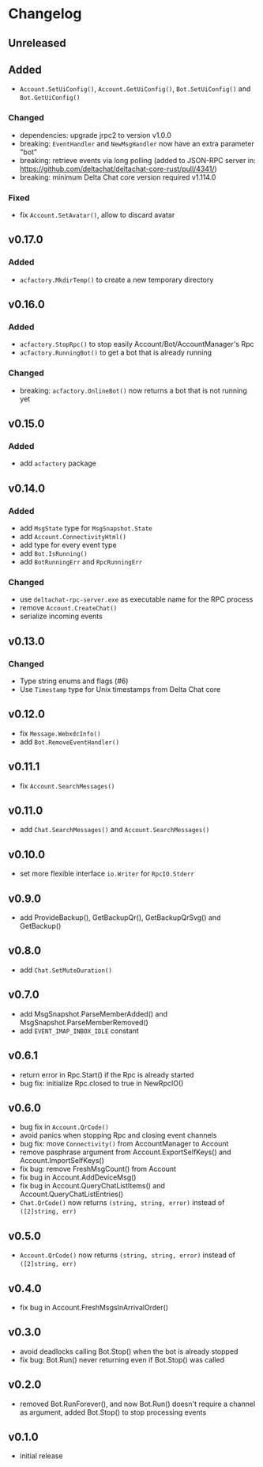 # Changelog

## Unreleased

## Added

- `Account.SetUiConfig()`, `Account.GetUiConfig()`, `Bot.SetUiConfig()` and `Bot.GetUiConfig()`

### Changed

- dependencies: upgrade jrpc2 to version v1.0.0
- breaking: `EventHandler` and `NewMsgHandler` now have an extra parameter "bot"
- breaking: retrieve events via long polling (added to JSON-RPC server in: https://github.com/deltachat/deltachat-core-rust/pull/4341/)
- breaking: minimum Delta Chat core version required v1.114.0

### Fixed

- fix `Account.SetAvatar()`, allow to discard avatar

## v0.17.0

### Added

- `acfactory.MkdirTemp()` to create a new temporary directory

## v0.16.0

### Added

- `acfactory.StopRpc()` to stop easily Account/Bot/AccountManager's Rpc
- `acfactory.RunningBot()` to get a bot that is already running

### Changed

- breaking: `acfactory.OnlineBot()` now returns a bot that is not running yet

## v0.15.0

### Added

- add `acfactory` package


## v0.14.0

### Added

- add `MsgState` type for `MsgSnapshot.State`
- add `Account.ConnectivityHtml()`
- add type for every event type
- add `Bot.IsRunning()`
- add `BotRunningErr` and `RpcRunningErr`

### Changed

- use `deltachat-rpc-server.exe` as executable name for the RPC process
- remove `Account.CreateChat()`
- serialize incoming events


## v0.13.0

### Changed

- Type string enums and flags (#6)
- Use `Timestamp` type for Unix timestamps from Delta Chat core


## v0.12.0

- fix `Message.WebxdcInfo()`
- add `Bot.RemoveEventHandler()`


## v0.11.1

- fix `Account.SearchMessages()`


## v0.11.0

- add `Chat.SearchMessages()` and `Account.SearchMessages()`


## v0.10.0

- set more flexible interface `io.Writer` for `RpcIO.Stderr`


## v0.9.0

- add ProvideBackup(), GetBackupQr(), GetBackupQrSvg() and GetBackup()


## v0.8.0

- add `Chat.SetMuteDuration()`


## v0.7.0

- add MsgSnapshot.ParseMemberAdded() and MsgSnapshot.ParseMemberRemoved()
- add `EVENT_IMAP_INBOX_IDLE` constant


## v0.6.1

- return error in Rpc.Start() if the Rpc is already started
- bug fix: initialize Rpc.closed to true in NewRpcIO()


## v0.6.0

- bug fix in `Account.QrCode()`
- avoid panics when stopping Rpc and closing event channels
- bug fix: move `Connectivity()` from AccountManager to Account
- remove pasphrase argument from Account.ExportSelfKeys() and Account.ImportSelfKeys()
- fix bug: remove FreshMsgCount() from Account
- fix bug in Account.AddDeviceMsg()
- fix bug in Account.QueryChatListItems() and Account.QueryChatListEntries()
- `Chat.QrCode()` now returns `(string, string, error)` instead of `([2]string, err)`


## v0.5.0

- `Account.QrCode()` now returns `(string, string, error)` instead of `([2]string, err)`


## v0.4.0

- fix bug in Account.FreshMsgsInArrivalOrder()


## v0.3.0

- avoid deadlocks calling Bot.Stop() when the bot is already stopped
- fix bug: Bot.Run() never returning even if Bot.Stop() was called


## v0.2.0

- removed Bot.RunForever(), and now Bot.Run() doesn't require a channel as argument, added Bot.Stop()
  to stop processing events


## v0.1.0

- initial release
